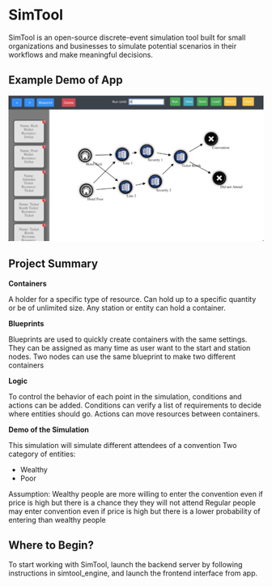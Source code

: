 # SimTool

SimTool is an open-source discrete-event simulation tool built for small organizations and businesses to simulate potential scenarios in their workflows and make meaningful decisions.

## Example Demo of App

![alt text](https://github.com/avivem/SimTool/blob/master/conventionex.png?raw=true)

## Project Summary

**Containers**

A holder for a specific type of resource. Can hold up to a specific quantity or be of unlimited size. Any station or entity can hold a container.

**Blueprints**

Blueprints are used to quickly create containers with the same settings. They can be assigned as many time as user want to the start and station nodes. Two nodes can use the same blueprint to make two different containers

**Logic**

To control the behavior of each point in the simulation, conditions and actions can be added. Conditions can verify a list of requirements to decide where entities should go. Actions can move resources between containers.

**Demo of the Simulation**

This simulation will simulate different attendees of a convention
Two category of entities:
  * Wealthy
  * Poor
  
Assumption:
Wealthy people are more willing to enter the convention even if price is high but there is a chance they they will not attend
Regular people may enter convention even if price is high but there is a lower probability of entering than wealthy people

## Where to Begin?
To start working with SimTool, launch the backend server by following instructions in simtool_engine, and launch the frontend interface from app.
